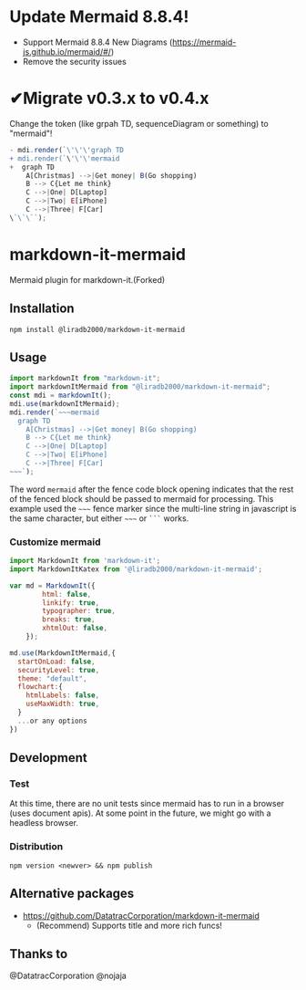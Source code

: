 # Update Mermaid 8.8.4!

-   Support Mermaid 8.8.4 New Diagrams (https://mermaid-js.github.io/mermaid/#/)
-   Remove the security issues

# ✔Migrate v0.3.x to v0.4.x
Change the token (like grpah TD, sequenceDiagram or something) to "mermaid"!
```js
- mdi.render(`\'\'\'graph TD
+ mdi.render(`\'\'\'mermaid
+  graph TD
    A[Christmas] -->|Get money| B(Go shopping)
    B --> C{Let me think}
    C -->|One| D[Laptop]
    C -->|Two| E[iPhone]
    C -->|Three| F[Car]
\`\`\``);
```

# markdown-it-mermaid

Mermaid plugin for markdown-it.(Forked)

## Installation

```
npm install @liradb2000/markdown-it-mermaid
```

## Usage

```js
import markdownIt from "markdown-it";
import markdownItMermaid from "@liradb2000/markdown-it-mermaid";
const mdi = markdownIt();
mdi.use(markdownItMermaid);
mdi.render(`~~~mermaid
  graph TD
    A[Christmas] -->|Get money| B(Go shopping)
    B --> C{Let me think}
    C -->|One| D[Laptop]
    C -->|Two| E[iPhone]
    C -->|Three| F[Car]
~~~`);
```

The word `mermaid` after the fence code block opening indicates that the
rest of the fenced block should be passed to mermaid for processing.
This example used the `~~~` fence marker since the multi-line string
in javascript is the same character,
but either `~~~` or ` ``` ` works.


### Customize mermaid

```js
import MarkdownIt from 'markdown-it';
import MarkdownItKatex from '@liradb2000/markdown-it-mermaid';

var md = MarkdownIt({
        html: false,
        linkify: true,
        typographer: true,
        breaks: true,
        xhtmlOut: false,
    });

md.use(MarkdownItMermaid,{
  startOnLoad: false,
  securityLevel: true,
  theme: "default",
  flowchart:{
    htmlLabels: false,
    useMaxWidth: true,
  }
  ...or any options
})
```

## Development

### Test

At this time, there are no unit tests since mermaid has to run in a
browser (uses document apis).  At some point in the future, we might go
with a headless browser.

### Distribution

```
npm version <newver> && npm publish
```

## Alternative packages
- https://github.com/DatatracCorporation/markdown-it-mermaid
  - (Recommend) Supports title and more rich funcs!

## Thanks to 
@DatatracCorporation
@nojaja